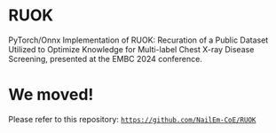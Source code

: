 # RUOK
PyTorch/Onnx Implementation of RUOK: Recuration of a Public Dataset Utilized to Optimize Knowledge for Multi-label Chest X-ray Disease Screening, presented at the EMBC 2024 conference.

# We moved!

Please refer to this repository: [`https://github.com/NailEm-CoE/RUOK`](https://github.com/NailEm-CoE/RUOK)
